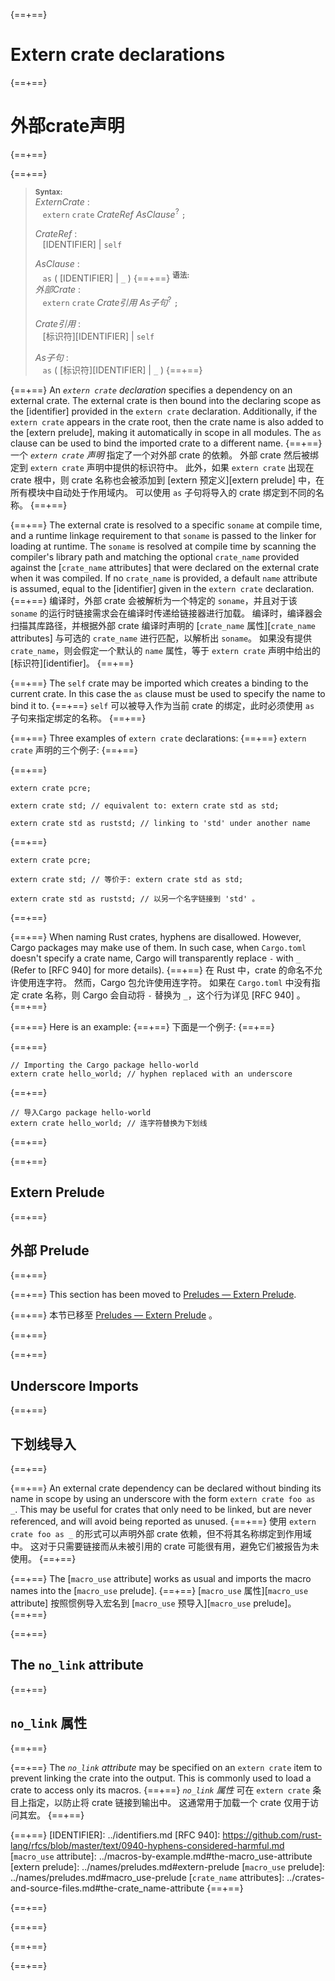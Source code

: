 {==+==}
# Extern crate declarations
{==+==}
# 外部crate声明
{==+==}


{==+==}
> **<sup>Syntax:<sup>**\
> _ExternCrate_ :\
> &nbsp;&nbsp; `extern` `crate` _CrateRef_ _AsClause_<sup>?</sup> `;`
>
> _CrateRef_ :\
> &nbsp;&nbsp; [IDENTIFIER] | `self`
>
> _AsClause_ :\
> &nbsp;&nbsp; `as` ( [IDENTIFIER] | `_` )
{==+==}
> **<sup>语法:<sup>**\
> _外部Crate_ :\
> &nbsp;&nbsp; `extern` `crate` _Crate引用_ _As子句_<sup>?</sup> `;`
>
> _Crate引用_ :\
> &nbsp;&nbsp; [标识符][IDENTIFIER] | `self`
>
> _As子句_ :\
> &nbsp;&nbsp; `as` ( [标识符][IDENTIFIER] | `_` )
{==+==}


{==+==}
An _`extern crate` declaration_ specifies a dependency on an external crate.
The external crate is then bound into the declaring scope as the [identifier]
provided in the `extern crate` declaration. Additionally, if the `extern
crate` appears in the crate root, then the crate name is also added to the
[extern prelude], making it automatically in scope in all modules. The `as`
clause can be used to bind the imported crate to a different name.
{==+==}
一个 _`extern crate` 声明_ 指定了一个对外部 crate 的依赖。
外部 crate 然后被绑定到 `extern crate` 声明中提供的标识符中。
此外，如果 `extern crate` 出现在 crate 根中，则 crate 名称也会被添加到 [extern 预定义][extern prelude] 中，在所有模块中自动处于作用域内。
可以使用 `as` 子句将导入的 crate 绑定到不同的名称。
{==+==}


{==+==}
The external crate is resolved to a specific `soname` at compile time, and a
runtime linkage requirement to that `soname` is passed to the linker for
loading at runtime. The `soname` is resolved at compile time by scanning the
compiler's library path and matching the optional `crate_name` provided against
the [`crate_name` attributes] that were declared on the external crate when it was
compiled. If no `crate_name` is provided, a default `name` attribute is assumed,
equal to the [identifier] given in the `extern crate` declaration.
{==+==}
编译时，外部 crate 会被解析为一个特定的 `soname`，并且对于该 `soname` 的运行时链接需求会在编译时传递给链接器进行加载。
编译时，编译器会扫描其库路径，并根据外部 crate 编译时声明的 [`crate_name` 属性][`crate_name` attributes] 与可选的 `crate_name` 进行匹配，以解析出 `soname`。
如果没有提供 `crate_name`，则会假定一个默认的 `name` 属性，等于 `extern crate` 声明中给出的 [标识符][identifier]。
{==+==}


{==+==}
The `self` crate may be imported which creates a binding to the current crate.
In this case the `as` clause must be used to specify the name to bind it to.
{==+==}
`self` 可以被导入作为当前 crate 的绑定，此时必须使用 `as` 子句来指定绑定的名称。
{==+==}


{==+==}
Three examples of `extern crate` declarations:
{==+==}
`extern crate` 声明的三个例子:
{==+==}


{==+==}
<!-- ignore: requires external crates -->
```rust,ignore
extern crate pcre;

extern crate std; // equivalent to: extern crate std as std;

extern crate std as ruststd; // linking to 'std' under another name
```
{==+==}
<!-- ignore: requires external crates -->
```rust,ignore
extern crate pcre;

extern crate std; // 等价于: extern crate std as std;

extern crate std as ruststd; // 以另一个名字链接到 'std' 。
```
{==+==}


{==+==}
When naming Rust crates, hyphens are disallowed. However, Cargo packages may
make use of them. In such case, when `Cargo.toml` doesn't specify a crate name,
Cargo will transparently replace `-` with `_` (Refer to [RFC 940] for more
details).
{==+==}
在 Rust 中，crate 的命名不允许使用连字符。
然而，Cargo 包允许使用连字符。
如果在 `Cargo.toml` 中没有指定 crate 名称，则 Cargo 会自动将 `-` 替换为 `_`，这个行为详见 [RFC 940] 。
{==+==}


{==+==}
Here is an example:
{==+==}
下面是一个例子:
{==+==}


{==+==}
<!-- ignore: requires external crates -->
```rust,ignore
// Importing the Cargo package hello-world
extern crate hello_world; // hyphen replaced with an underscore
```
{==+==}
<!-- ignore: requires external crates -->
```rust,ignore
// 导入Cargo package hello-world
extern crate hello_world; // 连字符替换为下划线
```
{==+==}


{==+==}
## Extern Prelude
{==+==}
## 外部 Prelude
{==+==}


{==+==}
This section has been moved to [Preludes — Extern Prelude](../names/preludes.md#extern-prelude).
<!-- this is to appease the linkchecker, will remove once other books are updated -->
{==+==}
本节已移至 [Preludes — Extern Prelude](../names/preludes.md#extern-prelude) 。
<!-- this is to appease the linkchecker, will remove once other books are updated -->
{==+==}


{==+==}
## Underscore Imports
{==+==}
## 下划线导入
{==+==}


{==+==}
An external crate dependency can be declared without binding its name in scope
by using an underscore with the form `extern crate foo as _`. This may be
useful for crates that only need to be linked, but are never referenced, and
will avoid being reported as unused.
{==+==}
使用 `extern crate foo as _` 的形式可以声明外部 crate 依赖，但不将其名称绑定到作用域中。
这对于只需要链接而从未被引用的 crate 可能很有用，避免它们被报告为未使用。
{==+==}


{==+==}
The [`macro_use` attribute] works as usual and imports the macro names
into the [`macro_use` prelude].
{==+==}
[`macro_use` 属性][`macro_use` attribute] 按照惯例导入宏名到 [`macro_use` 预导入][`macro_use` prelude]。
{==+==}


{==+==}
## The `no_link` attribute
{==+==}
## `no_link` 属性
{==+==}


{==+==}
The *`no_link` attribute* may be specified on an `extern crate` item to
prevent linking the crate into the output. This is commonly used to load a
crate to access only its macros.
{==+==}
*`no_link` 属性* 可在 `extern crate` 条目上指定，以防止将 crate 链接到输出中。
这通常用于加载一个 crate 仅用于访问其宏。
{==+==}


{==+==}
[IDENTIFIER]: ../identifiers.md
[RFC 940]: https://github.com/rust-lang/rfcs/blob/master/text/0940-hyphens-considered-harmful.md
[`macro_use` attribute]: ../macros-by-example.md#the-macro_use-attribute
[extern prelude]: ../names/preludes.md#extern-prelude
[`macro_use` prelude]: ../names/preludes.md#macro_use-prelude
[`crate_name` attributes]: ../crates-and-source-files.md#the-crate_name-attribute
{==+==}

{==+==}


{==+==}
<script>
(function() {
    var fragments = {
        "#extern-prelude": "../names/preludes.html#extern-prelude",
    };
    var target = fragments[window.location.hash];
    if (target) {
        var url = window.location.toString();
        var base = url.substring(0, url.lastIndexOf('/'));
        window.location.replace(base + "/" + target);
    }
})();
</script>
{==+==}

{==+==}